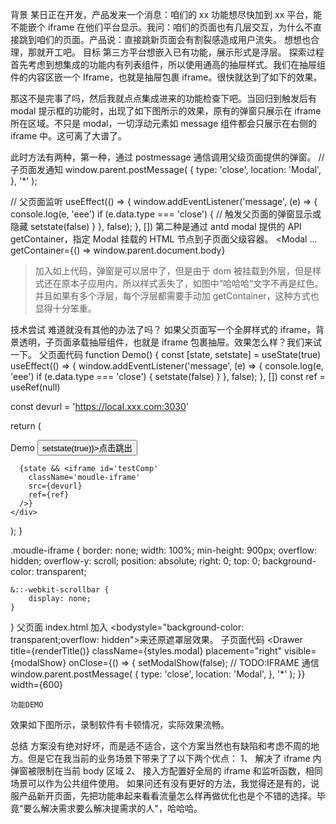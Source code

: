 <!--
 * @文件描述:
 * @公司: thundersdata
 * @作者: 于效仟
 * @Date: 2022-05-18 10:27:24
 * @LastEditors: 于效仟
 * @LastEditTime: 2022-05-18 10:27:25
-->

背景
某日正在开发，产品发来一个消息：咱们的 xx 功能想尽快加到 xx 平台，能不能嵌个 iframe 在他们平台显示。我问：咱们的页面也有几层交互，为什么不直接跳到咱们的页面。产品说：直接跳新页面会有割裂感造成用户流失。
想想也合理，那就开工吧。
目标
第三方平台想嵌入已有功能，展示形式是浮层。
探索过程
首先考虑到想集成的功能内有列表组件，所以使用通高的抽屉样式。我们在抽屉组件的内容区嵌一个 Iframe，也就是抽屉包裹 iframe。很快就达到了如下的效果。

那这不是完事了吗，然后我就点点集成进来的功能检查下吧。当回归到触发后有 modal 提示框的功能时，出现了如下图所示的效果，原有的弹窗只展示在 iframe 所在区域。不只是 modal，一切浮动元素如 message 组件都会只展示在右侧的 iframe 中。这可离了大谱了。

此时方法有两种，第一种，通过 postmessage 通信调用父级页面提供的弹窗。
// 子页面发通知
window.parent.postMessage(
{
type: 'close',
location: 'Modal',
},
'\*'
);

// 父页面监听
useEffect(() => {
window.addEventListener('message', (e) => {
console.log(e, 'eee')
if (e.data.type === 'close') {
// 触发父页面的弹窗显示或隐藏
setstate(false)
}
}, false);
}, [])
第二种是通过 antd modal 提供的 API getContainer，指定 Modal 挂载的 HTML 节点到子页面父级容器。
<Modal
...
getContainer={() => window.parent.document.body}

> 加入如上代码，弹窗是可以居中了，但是由于 dom 被挂载到外层，但是样式还在原本子应用内，所以样式丢失了，如图中“哈哈哈”文字不再是红色。并且如果有多个浮层，每个浮层都需要手动加 getContainer，这种方式也显得十分笨重。

技术尝试
难道就没有其他的办法了吗？
如果父页面写一个全屏样式的 iframe，背景透明，子页面承载抽屉组件，也就是 iframe 包裹抽屉。效果怎么样？我们来试一下。
父页面代码
function Demo() {
const [state, setstate] = useState(true)
useEffect(() => {
window.addEventListener('message', (e) => {
console.log(e, 'eee')
if (e.data.type === 'close') {
setstate(false)
}
}, false);
}, [])
const ref = useRef(null)

const devurl = 'https://local.xxx.com:3030'

return (
<div id='demo'>
Demo
<Button onClick={() => setstate(true)}>点击跳出</Button>

      {state && <iframe id='testComp'
        className='moudle-iframe'
        src={devurl}
        ref={ref}
      />}
    </div>

);
}

.moudle-iframe {
border: none;
width: 100%;
min-height: 900px;
overflow: hidden;
overflow-y: scroll;
position: absolute;
right: 0;
top: 0;
background-color: transparent;

    &::-webkit-scrollbar {
        display: none;
    }

}
父页面 index.html 加入 <bodystyle="background-color: transparent;overflow: hidden">来还原遮罩层效果。
子页面代码
<Drawer
title={renderTitle()}
className={styles.modal}
placement="right"
visible={modalShow}
onClose={() => {
setModalShow(false);
// TODO:IFRAME 通信
window.parent.postMessage(
{
type: 'close',
location: 'Modal',
},
'\*'
);
}}
width={600}

>

    功能DEMO

</Drawer>
效果如下图所示，录制软件有卡顿情况，实际效果流畅。

总结
方案没有绝对好坏，而是适不适合，这个方案当然也有缺陷和考虑不周的地方。但是它在我当前的业务场景下带来了了以下两个优点：
1、 解决了 iframe 内弹窗被限制在当前 body 区域
2、 接入方配置好全局的 iframe 和监听函数，相同场景可以作为公共组件使用。
如果问还有没有更好的方法，我觉得还是有的，说服产品新开页面，先把功能串起来看看流量怎么样再做优化也是个不错的选择。毕竟"要么解决需求要么解决提需求的人"，哈哈哈。
